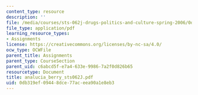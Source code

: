 ```yaml
---
content_type: resource
description: ''
file: /media/courses/sts-062j-drugs-politics-and-culture-spring-2006/0db319ef09448dce77aceea90a1e8eb3_analucia_berry_sts062J.pdf
file_type: application/pdf
learning_resource_types:
- Assignments
license: https://creativecommons.org/licenses/by-nc-sa/4.0/
ocw_type: OCWFile
parent_title: Assignments
parent_type: CourseSection
parent_uid: c6abcd5f-e7a4-633e-9986-7a2f0d826b65
resourcetype: Document
title: analucia_berry_sts062J.pdf
uid: 0db319ef-0944-8dce-77ac-eea90a1e8eb3
---
```

